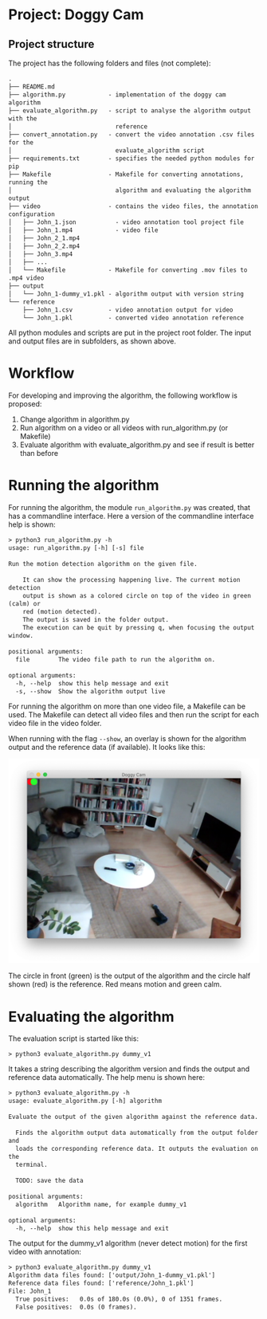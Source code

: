 # Project: Doggy Cam
## Project structure
The project has the following folders and files (not complete):
```
.
├── README.md
├── algorithm.py            - implementation of the doggy cam algorithm
├── evaluate_algorithm.py   - script to analyse the algorithm output with the 
│                             reference
├── convert_annotation.py   - convert the video annotation .csv files for the 
│                             evaluate_algorithm script
├── requirements.txt        - specifies the needed python modules for pip
├── Makefile                - Makefile for converting annotations, running the 
│                             algorithm and evaluating the algorithm output
├── video                   - contains the video files, the annotation configuration
│   ├── John_1.json           - video annotation tool project file
│   ├── John_1.mp4            - video file
│   ├── John_2_1.mp4
│   ├── John_2_2.mp4
│   ├── John_3.mp4
│   ├── ...
│   └── Makefile            - Makefile for converting .mov files to .mp4 video
├── output        
│   └── John_1-dummy_v1.pkl - algorithm output with version string
└── reference
    ├── John_1.csv          - video annotation output for video
    └── John_1.pkl          - converted video annotation reference
```

All python modules and scripts are put in the project root folder. The input and
output files are in subfolders, as shown above.

# Workflow
For developing and improving the algorithm, the following workflow is proposed:

 1. Change algorithm in algorithm.py
 2. Run algorithm on a video or all videos with run_algorithm.py (or Makefile)
 3. Evaluate algorithm with evaluate_algorithm.py and see if result is better than before

# Running the algorithm
For running the algorithm, the module `run_algorithm.py` was created, that has a
commandline interface. Here a version of the commandline interface help is shown:

```
> python3 run_algorithm.py -h
usage: run_algorithm.py [-h] [-s] file

Run the motion detection algorithm on the given file.

	It can show the processing happening live. The current motion detection
	output is shown as a colored circle on top of the video in green (calm) or 
	red (motion detected).
	The output is saved in the folder output.
	The execution can be quit by pressing q, when focusing the output window.

positional arguments:
  file        The video file path to run the algorithm on.

optional arguments:
  -h, --help  show this help message and exit
  -s, --show  Show the algorithm output live
```

For running the algorithm on more than one video file, a Makefile can be used. 
The Makefile can detect all video files and then run the script for each 
video file in the video folder.

When running with the flag `--show`, an overlay is shown for the algorithm 
output and the reference data (if available). It looks like this:

![](img/run_algorithm_ref.png)

The circle in front (green) is the output of the algorithm and the circle half 
shown (red) is the reference. Red means motion and green calm.

# Evaluating the algorithm
The evaluation script is started like this:

```
> python3 evaluate_algorithm.py dummy_v1
```
It takes a string describing the algorithm version and finds the output and 
reference data automatically. The help menu is shown here:
```
> python3 evaluate_algorithm.py -h
usage: evaluate_algorithm.py [-h] algorithm

Evaluate the output of the given algorithm against the reference data.

  Finds the algorithm output data automatically from the output folder and
  loads the corresponding reference data. It outputs the evaluation on the 
  terminal.

  TODO: save the data

positional arguments:
  algorithm   Algorithm name, for example dummy_v1

optional arguments:
  -h, --help  show this help message and exit
```

The output for the dummy_v1 algorithm (never detect motion) for the first video
with annotation:

```
> python3 evaluate_algorithm.py dummy_v1
Algorithm data files found: ['output/John_1-dummy_v1.pkl']
Reference data files found: ['reference/John_1.pkl']
File: John_1
  True positives:   0.0s of 180.0s (0.0%), 0 of 1351 frames.
  False positives:  0.0s (0 frames).
```